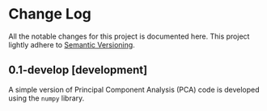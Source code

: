 # Change Log
All the notable changes for this project is documented here. This project lightly adhere to [Semantic Versioning](http://semver.org/).

## 0.1-develop [development]
A simple version of Principal Component Analysis (PCA) code is developed using the `numpy` library.
